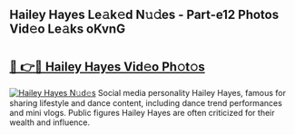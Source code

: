 ## Hailey Hayes Le𝚊k𝚎d N𝚞𝚍es - Part-e12 Photos Vid𝚎o Le𝚊ks oKvnG

# <h2><a href="http://fbfzkm8.evod.top/?m=Hailey+Hayes">🔗 👉🔴 Hailey Hayes Vid𝚎o Ph𝚘t𝚘s</a></h2>

[![Hailey Hayes N𝚞d𝚎s](https://i.imgur.com/8V9OHl7.gif)](http://fbfzkm8.evod.top/?m=Hailey+Hayes)
Social media personality Hailey Hayes, famous for sharing lifestyle and dance content, including dance trend performances and mini vlogs. Public figures Hailey Hayes are often criticized for their wealth and influence. 
